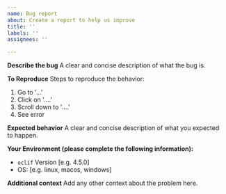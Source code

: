 ```yaml
---
name: Bug report
about: Create a report to help us improve
title: ''
labels: ''
assignees: ''

---
```


**Describe the bug**
A clear and concise description of what the bug is.

**To Reproduce**
Steps to reproduce the behavior:
1. Go to '...'
2. Click on '....'
3. Scroll down to '....'
4. See error

**Expected behavior**
A clear and concise description of what you expected to happen.


**Your Environment (please complete the following information):**
 - `oclif` Version [e.g. 4.5.0]
 - OS: [e.g. linux, macos, windows]

**Additional context**
Add any other context about the problem here.
